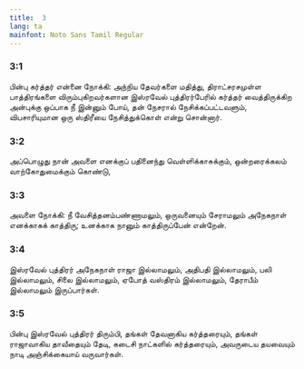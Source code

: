 ```yaml
---
title:  3
lang: ta
mainfont: Noto Sans Tamil Regular
---
```


###  3:1

பின்பு கர்த்தர் என்னை நோக்கி: அந்நிய தேவர்களை மதித்து, திராட்சரசமுள்ள பாத்திரங்களை விரும்புகிறவர்களான இஸ்ரவேல் புத்திரர்பேரில் கர்த்தர் வைத்திருக்கிற அன்புக்கு ஒப்பாக நீ இன்னும் போய், தன் நேசரால் நேசிக்கப்பட்டவளும், விபசாரியுமான ஒரு ஸ்திரீயை நேசித்துக்கொள் என்று சொன்னார்.

###  3:2

அப்பொழுது நான் அவளை எனக்குப் பதினைந்து வெள்ளிக்காசுக்கும், ஒன்றரைக்கலம் வாற்கோதுமைக்கும் கொண்டு,

###  3:3

அவளை நோக்கி: நீ வேசித்தனம்பண்ணாமலும், ஒருவனையும் சேராமலும் அநேகநாள் எனக்காகக் காத்திரு; உனக்காக நானும் காத்திருப்பேன் என்றேன்.

###  3:4

இஸ்ரவேல் புத்திரர் அநேகநாள் ராஜா இல்லாமலும், அதிபதி இல்லாமலும், பலி இல்லாமலும், சிலை இல்லாமலும், ஏபோத் வஸ்திரம் இல்லாமலும், தேராபீம் இல்லாமலும் இருப்பார்கள்.

###  3:5

பின்பு இஸ்ரவேல் புத்திரர் திரும்பி, தங்கள் தேவனாகிய கர்த்தரையும், தங்கள் ராஜாவாகிய தாவீதையும் தேடி, கடைசி நாட்களில் கர்த்தரையும், அவருடைய தயவையும் நாடி அஞ்சிக்கையாய் வருவார்கள்.


